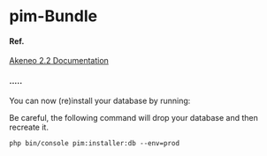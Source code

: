 # pim-Bundle
#### Ref.
[Akeneo 2.2 Documentation](https://docs.akeneo.com/2.2/install_pim/customize_dataset/index.html)
#### .....


You can now (re)install your database by running:

Be careful, the following command will drop your database and then recreate it.

```
php bin/console pim:installer:db --env=prod
```
